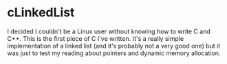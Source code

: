# cLinkedList

I decided I couldn't be a Linux user without knowing how to write C and C++.  This is 
the first piece of C I've written.  It's a really simple implementation of a linked list 
(and it's probably not a very good one) but it was just to test my reading about pointers 
and dynamic memory allocation.
